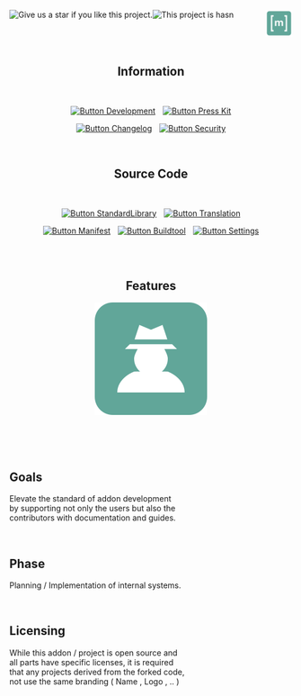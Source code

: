 
<br>

<a href = 'https://github.com/BasicBrowsing/BasicBrowsing' >
    <img 
        align = left
        title = 'Give us a star if you like this project.'
        src = 'https://img.shields.io/github/stars/BasicBrowsing?style=for-the-badge&logoColor=white&logo=Trustpilot&labelColor=FF66AA&color=cf538b'
    />
</a>
<a href = 'https://github.com/orgs/BasicBrowsing/projects'>
    <img
        align = left
        title = 'This project is hasn't been released yet'
        src = 'https://img.shields.io/badge/Status-Work--In--Progress-518a7f?style=for-the-badge&logoColor=white&logo=Bookstack&labelColor=61a699'
    />
</a>
<a href = 'https://matrix.to/#/#BasicBrowsing:matrix.org' >
    <img
        width = 48
        align = right
        title = 'Join us on our Matrix server'
        src = 'https://raw.githubusercontent.com/BasicBrowsing/.GitHub/main/Assets/Matrix.svg'
    />
</a>

<br>
<br>
<br>

<div align = center>

<br>

## Information

<br>

[![Button Development]][Development]  
[![Button Press Kit]][Press Kit]

[![Button Changelog]][Changelog]  
[![Button Security]][Security]

<br>

## Source Code

<br>

[![Button StandardLibrary]][StandardLibrary]  
[![Button Translation]][Translation]

[![Button Manifest]][Manifest]  
[![Button Buildtool]][Buildtool]  
[![Button Settings]][Settings]

<br>
<br>

## Features

[![Button UserAgent]][UserAgent]

</div>

<br>
<br>



<br>

## Goals

Elevate the standard of addon development  
by supporting not only the users but also the  
contributors with documentation and guides.

<br>

## Phase

Planning / Implementation of internal systems.

<br>

## Licensing

While this addon / project is open source and  
all parts have specific licenses, it is required  
that any projects derived from the forked code,  
not use the same branding ( Name , Logo , .. )

<br>


<!----------------------------------------------------------------------------->

[Matrix]: https://matrix.to/#/#BasicBrowsing:matrix.org

[StandardLibrary]: https://github.com/BasicBrowsing/StandardLibrary
[Translation]: https://github.com/BasicBrowsing/Translation
[Development]: https://github.com/BasicBrowsing/Development
[Press Kit]: https://github.com/BasicBrowsing/Press-Kit
[Changelog]: https://github.com/BasicBrowsing/Changelog
[Buildtool]: https://github.com/BasicBrowsing/Buildtool
[Manifest]: https://github.com/BasicBrowsing/Manifest
[Security]: https://github.com/BasicBrowsing/Security
[Settings]: https://github.com/BasicBrowsing/Settings

[UserAgent]: https://github.com/BasicBrowsing/Features/blob/main/Features/UserAgent.md

[#]: #


<!---------------------------------[ Buttons ]--------------------------------->

[Button StandardLibrary]: https://img.shields.io/badge/Standard_Library-61a699?style=for-the-badge&logoColor=white&logo=AzureArtifacts
[Button Translation]: https://img.shields.io/badge/Translation-518baa?style=for-the-badge&logoColor=white&logo=GitBook
[Button Development]: https://img.shields.io/badge/Development-61a699?style=for-the-badge&logoColor=white&logo=VisualStudioCode
[Button Press Kit]: https://img.shields.io/badge/Press_Kit-518baa?style=for-the-badge&logoColor=white&logo=AwesomeLists
[Button Changelog]: https://img.shields.io/badge/Changelog-b59a47?style=for-the-badge&logoColor=white&logo=BookStack
[Button Buildtool]: https://img.shields.io/badge/Buildtool-b95f4f?style=for-the-badge&logoColor=white&logo=GitLFS
[Button Manifest]: https://img.shields.io/badge/Manifest-b59a47?style=for-the-badge&logoColor=white&logo=Serverless
[Button Security]: https://img.shields.io/badge/Security-b95f4f?style=for-the-badge&logoColor=white&logo=GNUPrivacyGuard
[Button Settings]: https://img.shields.io/badge/Settings-61a699?style=for-the-badge&logoColor=white&logo=ROS
[Button Matrix]: https://img.shields.io/badge/Matrix-61a699?style=for-the-badge&logoColor=white&logo=Matrix

[Button UserAgent]: https://raw.githubusercontent.com/BasicBrowsing/.GitHub/main/Assets/Features/UserAgent.svg
